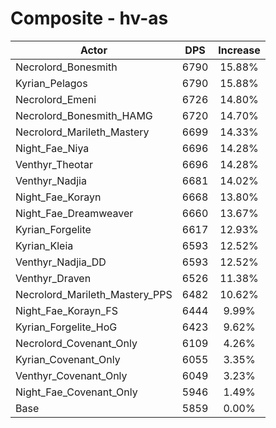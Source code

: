 # Composite - hv-as
| Actor | DPS | Increase |
|---|:---:|:---:|
|Necrolord_Bonesmith|6790|15.88%|
|Kyrian_Pelagos|6790|15.88%|
|Necrolord_Emeni|6726|14.80%|
|Necrolord_Bonesmith_HAMG|6720|14.70%|
|Necrolord_Marileth_Mastery|6699|14.33%|
|Night_Fae_Niya|6696|14.28%|
|Venthyr_Theotar|6696|14.28%|
|Venthyr_Nadjia|6681|14.02%|
|Night_Fae_Korayn|6668|13.80%|
|Night_Fae_Dreamweaver|6660|13.67%|
|Kyrian_Forgelite|6617|12.93%|
|Kyrian_Kleia|6593|12.52%|
|Venthyr_Nadjia_DD|6593|12.52%|
|Venthyr_Draven|6526|11.38%|
|Necrolord_Marileth_Mastery_PPS|6482|10.62%|
|Night_Fae_Korayn_FS|6444|9.99%|
|Kyrian_Forgelite_HoG|6423|9.62%|
|Necrolord_Covenant_Only|6109|4.26%|
|Kyrian_Covenant_Only|6055|3.35%|
|Venthyr_Covenant_Only|6049|3.23%|
|Night_Fae_Covenant_Only|5946|1.49%|
|Base|5859|0.00%|
